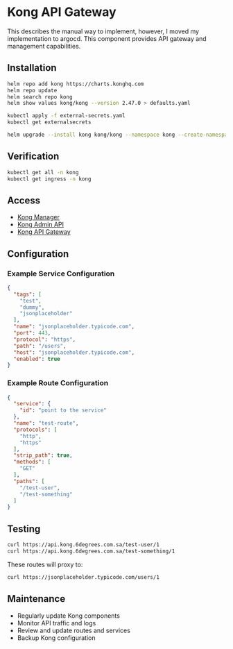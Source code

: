 # Kong API Gateway

This describes the manual way to implement, however, I moved my implementation
to argocd. This component provides API gateway and management capabilities.

## Installation

```bash
helm repo add kong https://charts.konghq.com
helm repo update
helm search repo kong
helm show values kong/kong --version 2.47.0 > defaults.yaml

kubectl apply -f external-secrets.yaml
kubectl get externalsecrets

helm upgrade --install kong kong/kong --namespace kong --create-namespace -f values.yaml
```

## Verification

```bash
kubectl get all -n kong
kubectl get ingress -n kong
```

## Access

- [Kong Manager](https://manager.kong.6degrees.com.sa/)
- [Kong Admin API](https://admin.kong.6degrees.com.sa/)
- [Kong API Gateway](https://api.kong.6degrees.com.sa/)

## Configuration

### Example Service Configuration
```json
{
  "tags": [
    "test",
    "dummy",
    "jsonplaceholder"
  ],
  "name": "jsonplaceholder.typicode.com",
  "port": 443,
  "protocol": "https",
  "path": "/users",
  "host": "jsonplaceholder.typicode.com",
  "enabled": true
}
```

### Example Route Configuration
```json
{
  "service": {
    "id": "point to the service"
  },
  "name": "test-route",
  "protocols": [
    "http",
    "https"
  ],
  "strip_path": true,
  "methods": [
    "GET"
  ],
  "paths": [
    "/test-user",
    "/test-something"
  ]
}
```

## Testing

```bash
curl https://api.kong.6degrees.com.sa/test-user/1
curl https://api.kong.6degrees.com.sa/test-something/1
```

These routes will proxy to:
```bash
curl https://jsonplaceholder.typicode.com/users/1
```

## Maintenance

- Regularly update Kong components
- Monitor API traffic and logs
- Review and update routes and services
- Backup Kong configuration